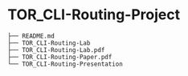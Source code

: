 # TOR_CLI-Routing-Project

```
├── README.md
├── TOR_CLI-Routing-Lab
├── TOR_CLI-Routing-Lab.pdf
├── TOR_CLI-Routing-Paper.pdf
└── TOR_CLI-Routing-Presentation
```
